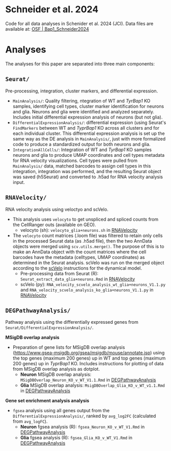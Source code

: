 # Schneider et al. 2024
Code for all data analyses in Schenider et al. 2024 (JCI). Data files are available at: [OSF | Bap1_Schneider2024](https://osf.io/jgnve/)


# Analyses

The analyses for this paper are separated into three main components:

## `Seurat/`
Pre-processing, integration, cluster markers, and differential expression.
  - `MainAnalysis/`: Quality filtering, ntegration of WT and _TyrBap1_ KO samples, identifying cell types, cluster marker identification for neurons and glia. Neurons and glia were identified and analyzed separately. Includes initial differential expression analysis of neurons (but not glia).
  - `DifferentialExpressionAnalysis/`: differential expression (using Seurat's `FindMarkers` between WT and _TyprBap1_ KO across all clusters and for each individual cluster. This differential expression analysis is set up the same way as the DE analysis in `MainAnalysis/`, just with more formalized code to produce a standardized output for both neurons and glia.
  - `IntegrationAllCells/`: Integration of WT and _TyrBap1_ KO samples neurons and glia to produce UMAP coordinates and cell types metadata for RNA velocity visualizations. Cell types were pulled from `MainAnalysis/` data, matched barcodes to assign cell types in this integration, integration was performed, and the resulting Seurat object was saved (h5Seurat) and converted to .h5ad for RNA velocity analysis input.

  
## `RNAVelocity/`
RNA velocity analysis using veloctyo and scVelo.
- This analysis uses `velocyto` to get unspliced and spliced counts from the CellRanger outs (available on GEO).
  - velocyto (sh): `velocyto_glia+neurons.sh` in [RNAVelocity](https://github.com/HeuckerothLab/Bap1_Schneider2024/tree/main/RNAVelocity)
- The `velocyto` count matrices (.loom file) was filtered to retain only cells in the processed Seurat data (as .h5ad file), then the two AnnData objects were merged using `scv.utils.merge()`. The purpose of this is to make an AnnData object with the count matrices where the cell barcodes have the metadata (celltypes, UMAP coordinates) as determined in the Seurat analysis. scVelo was run on the merged object according to the [scVelo](https://scvelo.readthedocs.io/en/stable/VelocityBasics/) instructions for the dynamical model.
  - Pre-processing data from Seurat (R): `Seurat_extract_data_glia+neurons.Rmd` in [RNAVelocity](https://github.com/HeuckerothLab/Bap1_Schneider2024/tree/main/RNAVelocity)
  - scVelo (py): `RNA_velocity_scvelo_analysis_wt_glia+neurons_V1.1.py` and `RNA_velocity_scvelo_analysis_ko_glia+neurons_V1.1.py` in [RNAVelocity](https://github.com/HeuckerothLab/Bap1_Schneider2024/tree/main/RNAVelocity)


## `DEGPathwayAnalysis/`
Pathway analysis using the differentially expressed genes from `Seurat/DifferentialExpressionAnalysis/`.

**MSigDB overlap analysis**
  - Preparation of gene lists for MSigDB overlap analysis (https://www.gsea-msigdb.org/gsea/msigdb/mouse/annotate.jsp) using the top genes (maximum 200 genes) up in WT and top genes (maximum 200 genes) up in _TyprBap1_ KO. Includes instructions for plotting of data from MSigDB overlap analysis as dotplot.
    - **Neuron** MSigDB overlap analysis: `MSigDBOverlap_Neuron_KO_v_WT_V1.1.Rmd` in [DEGPathwayAnalysis](https://github.com/HeuckerothLab/Bap1_Schneider2024/tree/main/DEGPathwayAnalysis)
    - **Glia** MSigDB overlap analysis: `MsigDBOverlap_Glia_KO_v_WT_v1.1.Rmd` in [DEGPathwayAnalysis](https://github.com/HeuckerothLab/Bap1_Schneider2024/tree/main/DEGPathwayAnalysis)

**Gene set enrichment analysis analysis**
  - `fgsea` analysis using all genes output from the `DifferentialExpressionAnalysis/`, ranked by `avg_log2FC` (calculated from `avg_logFC`).
    - **Neuron** fgsea analysis (R): `fgsea_Neuron_KO_v_WT_V1.Rmd` in [DEGPathwayAnalysis](https://github.com/HeuckerothLab/Bap1_Schneider2024/tree/main/DEGPathwayAnalysis)
    - **Glia** fgsea analysis (R): `fgsea_Glia_KO_v_WT_V1.Rmd` in [DEGPathwayAnalysis](https://github.com/HeuckerothLab/Bap1_Schneider2024/tree/main/DEGPathwayAnalysis)
